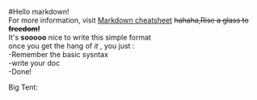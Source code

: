#Hello markdown!  
For more information, visit [Markdown cheatsheet](https://github.com/adam-p/markdown-here/wiki/Markdown-Cheatsheet) ~~hahaha,Rise a glass to __freedom!__~~  
It's __sooooo__ nice to write this simple format  
once you get the hang of _it_ , you just :  
-Remember the basic sysntax  
-write your doc  
-Done!  

Big Tent:

